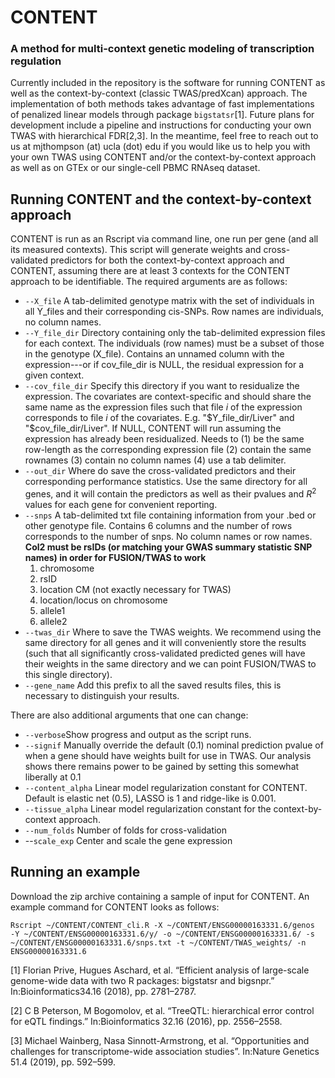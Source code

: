 
# CONTENT 
### A method for multi-context genetic modeling of transcription regulation

Currently included in the repository is the software for running CONTENT as well as the context-by-context (classic TWAS/predXcan) approach. The implementation of both methods takes advantage of fast implementations of penalized linear models through package `bigstatsr`[1]. Future plans for development include a pipeline and instructions for conducting your own TWAS with hierarchical FDR[2,3]. In the meantime, feel free to reach out to us at mjthompson (at) ucla (dot) edu if you would like us to help you with your own TWAS using CONTENT and/or the context-by-context approach as well as on GTEx or our single-cell PBMC RNAseq dataset.

## Running CONTENT and the context-by-context approach

CONTENT is run as an Rscript via command line, one run per gene (and all its measured contexts). This script will generate weights and cross-validated predictors for both the context-by-context approach and CONTENT, assuming there are at least 3 contexts for the CONTENT approach to be identifiable. The required arguments are as follows:

 - `--X_file` A tab-delimited genotype matrix with the set of individuals in all Y_files and their corresponding cis-SNPs. Row names are individuals, no column names. 
 - `--Y_file_dir` Directory containing only the tab-delimited expression files for each context. The individuals (row names) must be a subset of those in the genotype (X_file). Contains an unnamed column with the expression---or if cov_file_dir is NULL, the residual expression for a given context.
 - `--cov_file_dir` Specify this directory if you want to residualize the expression. The covariates are context-specific and should share the same name as the expression files such that file $i$ of the expression corresponds to file $i$ of the covariates. E.g. "\$Y_file_dir/Liver" and "\$cov_file_dir/Liver". If NULL, CONTENT will run assuming the expression has already been residualized. Needs to (1) be the same row-length as the corresponding expression file (2) contain the same rownames (3) contain no column names (4) use a tab delimiter.
 - `--out_dir` Where do save the cross-validated predictors and their corresponding performance statistics. Use the same directory for all genes, and it will contain the predictors as well as their pvalues and $R^2$ values for each gene for convenient reporting.
 - `--snps` A tab-delimited txt file containing information from your .bed or other genotype file. Contains 6 columns and the number of rows corresponds to the number of snps. No column names or row names. **Col2 must be rsIDs (or matching your GWAS summary statistic SNP names) in order for FUSION/TWAS to work**
	 1. chromosome
	 2. rsID
	 3. location CM (not exactly necessary for TWAS)
	 4. location/locus on chromosome
	 5. allele1
	 6. allele2
-	`--twas_dir` Where to save the TWAS weights. We recommend using the same directory for all genes and it will conveniently store the results (such that all significantly cross-validated predicted genes will have their weights in the same directory and we can point FUSION/TWAS to this single directory).
-	`--gene_name` Add this prefix to all the saved results files, this is necessary to distinguish your results.

There are also additional arguments that one can change:

 - `--verbose`Show progress and output as the script runs.
 - `--signif` Manually override the default (0.1) nominal prediction pvalue of when a gene should have weights built for use in TWAS. Our analysis shows there remains power to be gained by setting this somewhat liberally at 0.1
 - `--content_alpha` Linear model regularization constant for CONTENT. Default is elastic net (0.5), LASSO is 1 and ridge-like is 0.001.
 - `--tissue_alpha` Linear model regularization constant for the context-by-context approach.
 - `--num_folds` Number of folds for cross-validation
 - --`scale_exp` Center and scale the gene expression

	
## Running an example
Download the zip archive containing a sample of input for CONTENT. An example command for CONTENT looks as follows:
```
Rscript ~/CONTENT/CONTENT_cli.R -X ~/CONTENT/ENSG00000163331.6/genos
-Y ~/CONTENT/ENSG00000163331.6/y/ -o ~/CONTENT/ENSG00000163331.6/ -s
~/CONTENT/ENSG00000163331.6/snps.txt -t ~/CONTENT/TWAS_weights/ -n
ENSG00000163331.6
```
	
[1] Florian Prive, Hugues Aschard, et al. “Efficient analysis of large-scale genome-wide data with two R packages: bigstatsr and bigsnpr.” In:Bioinformatics34.16 (2018), pp. 2781–2787.

[2] C B Peterson, M Bogomolov, et al. “TreeQTL: hierarchical error control for eQTL findings.” In:Bioinformatics 32.16 (2016), pp. 2556–2558.

[3] Michael Wainberg, Nasa Sinnott-Armstrong, et al. “Opportunities and challenges for transcriptome-wide association studies”. In:Nature Genetics 51.4 (2019), pp. 592–599.


